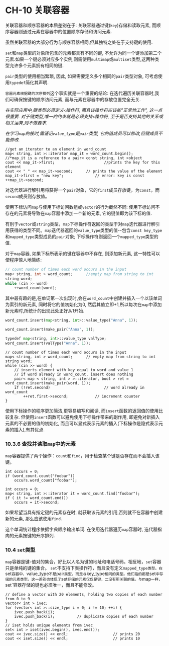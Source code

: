 # CH-10 关联容器

关联容器和顺序容器的本质差别在于: 关联容器通过键(`key`)存储和读取元素, 而顺序容器则通过元素在容器中的位置顺序存储和访问元素.

虽然关联容器的大部分行为与顺序容器相同,但其独特之处在于支持键的使用.

`set`和`map`类型的对象所包含的元素都具有不同的键, 不允许为同一个键添加第二个元素.如果一个键必须对应多个实例,则需使用`multimap`或`multiset`类型,这两种类型允许多个元素拥有相同的键.

`pair`类型的使用相当繁琐, 因此, 如果需要定义多个相同的`pair`类型对象, 可考虑使用`typedef`简化其声明.

`容器元素根据键的次序排列`这个事实就是一个重要的结论: 在迭代遍历关联容器时,我们可确保按键的顺序访问元素, 而与元素在容器中的存放位置完全无关.

*在实际应用中,键类型必须定义`<`操作符, 而且该操作符应该能"正常地工作", 这一点很重要. 对于键类型,唯一的约束就是必须支持`<`操作符, 至于是否支持其他的关系或相关运算,则不做要求.*

*在学习`map`的接时,需谨记`value_type`是`pair`类型, 它的值成员可以修改,但键成员不能修改.*

```
//get an iterator to an element in word_count
map< string, int >::iterator map_it = word_count.begin();
//*map_it is a reference to a pair< const string, int >object
cout << map_it->first;						//prints the key for this element
cout << " " << map_it->second;		// prints the value of the element
map_it->first = "new key";				// error: key is const
++map_it->second;
```
对迭代器进行解引用将获得一个`pair`对象，它的`first`成员存放键，为`const`，而`second`成员则存放值。

使用下标访问`map`与使用下标访问数组或`vector`的行为截然不同: 使用下标访问不存在的元素将导致在`map`容器中添加一个新的元素, 它的键值即为该下标的值.

有别于`vector`或`string`类型，`map`下标操作符返回的类型于对`map`迭代器进行解引用获得的类型不同。`map`迭代器返回的`value_type`类型的值--包含`const key_type`和`mapped_type`类型成员的`pair`对象; 下标操作符则返回一个`mapped_type`类型的值.

对于`map`容器, 如果下标所表示的键在容器中不存在, 则添加新元素, 这一特性可以使程序惊人地简练:
```c
// count number of times each word occurs in the input
map< string, int > word_count;		//empty map from string to int
string word;
while (cin >> word)
	++word_count[word];
```
其中最有趣的是,在单词第一次出现时,会在`word_count`中创建并插入一个以该单词为索引的新元素, 同时将它的值初始化为0, 然后其值立即+1,所以每次在`map`中添加新元素时,所统计的出现此处正好从1开始.

```python
word_count.insert(map<string, int>::value_type("Anna", 1));

word_count.insert(make_pair("Anna", 1));

typedef map<string, int>::value_type valType;
word_count.insert(valType("Anna", 1));
```

```
// count number of times each word occurs in the input
map< string, int > word_count;		// empty map from string to int
string word;
while (cin >> word) {
	// inserts element with key equal to word and value 1
	// if word already in word_count, insert does nothing
	pair< map < string, int > >::iterator, bool > ret = word_count.insert(make_pair(word, 1));
	if (!ret.second)						// word already in word_count
		++ret.first->second;			// increment counter
}
```

使用下标操作的程序更加简洁,更容易编写和阅读, 而`insert`函数的返回值的使用比较复杂. 但使用`insert`函数可以避免使用下标操作带来的副作用, 即避免对新插入元素的不必要的值的初始化, 而且可以显式表示元素的插入(下标操作是隐式表示元素的插入),有其优点.

### 10.3.6 查找并读取`map`中的元素

`map`容器提供了两个操作：`count`和`find`，用于检查某个键是否存在而不会插入该键。

```
int occurs = 0;
if (word_count.count("foobar"))
	occurs.word_count["foobar"];
```
```
int occurs = 0;
map< string, int >::iterator it = word_count.find("foobar");
if ( it != word_count.end())
	occurs = it->second;
```

如果希望当具有指定键的元素存在时, 就获取该元素的引用,否则就不在容器中创建新的元素, 那么应该使用`find`.

这个单词统计程序依据字典顺序输出单词. 在使用迭代器遍历`map`容器时, 迭代器指向的元素按键的升序排列.

### 10.4 `set`类型

`map`容器是键-值对的集合，好比以人名为键的地址和电话号码。相反地，`set`容器只是单纯的键的集合。
`set`不支持下表操作符，而且没有定义`mapped_type类型。在`set`容器中，`value_type`不是`pair`类型，而是与`key_type`相同的类型。他们指的都是`set`中存储的元素类型。这一差别也体现了`set`存储的元素仅仅是键，二没有所关联的值。与`map`一样，`set`容器存储的键也必须唯一，而且不能修改。

```
// define a vector with 20 elements, holding two copies of each number from 0 to 9
vector< int > ivec;
for (vector< int >::size_type i = 0; i != 10; ++i) {
	ivec.push_back(i);
	ivec.push_back(i);			// duplicate copies of each number
}
// iset holds unique elements from ivec
set< int > iset(ivec.begin(), ivec.end());
cout << ivec.size() << endl;					// prints 20
cout << iset.size() << endl;					// prints 10
```
